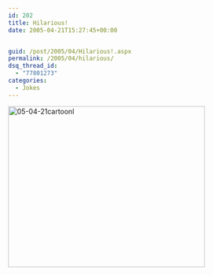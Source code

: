 ```yaml
---
id: 202
title: Hilarious!
date: 2005-04-21T15:27:45+00:00


guid: /post/2005/04/Hilarious!.aspx
permalink: /2005/04/hilarious/
dsq_thread_id:
  - "77801273"
categories:
  - Jokes
---
```

<img height="327" alt="05-04-21cartoonl" src="http://www.merill.net/wp-content/uploads/contentbinary/05_2D04_2D21cartoonl.gif" width="400" border="0" />